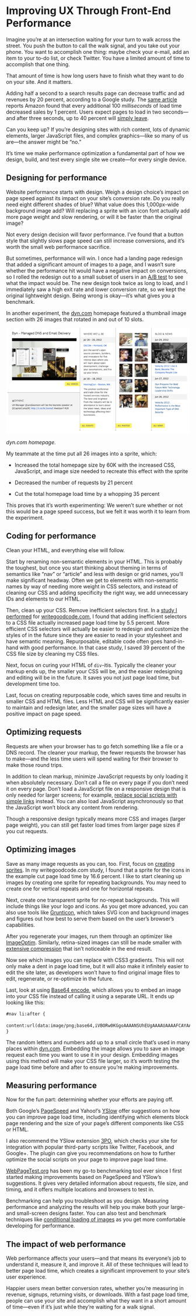 # Improving UX Through Front-End Performance

Imagine you’re at an intersection waiting for your turn to walk across the
street. You push the button to call the walk signal, and you take out your
phone. You want to accomplish one thing: maybe check your e-mail, add an item to
your to-do list, or check Twitter. You have a limited amount of time to
accomplish that one thing.

That amount of time is how long users have to finish what they want to do on
your site. And it matters.

Adding half a second to a search results page can decrease traffic and ad
revenues by 20 percent, according to a Google study. The [same article][1]
reports Amazon found that every additional 100 *milliseconds* of load time
decreased sales by 1 percent. Users expect pages to load in two seconds—and
after three seconds, up to 40 percent will [simply leave][2].

Can you keep up? If you’re designing sites with rich content, lots of dynamic
elements, larger JavaScript files, and complex graphics—like so many of us
are—the answer might be “no.”

It’s time we make performance optimization a fundamental part of how we design,
build, and test every single site we create—for every single device.

## Designing for performance

Website performance starts with design. Weigh a design choice’s impact on page
speed against its impact on your site’s conversion rate. Do you really need
eight different shades of blue? What value does this 1,000px-wide background
image add? Will replacing a sprite with an icon font actually add more page
weight and slow rendering, or will it be faster than the original image?

Not every design decision will favor performance. I’ve found that a button style
that slightly slows page speed can still increase conversions, and it’s worth
the small web performance sacrifice.

But sometimes, performance will win. I once had a landing page redesign that
added a significant amount of images to a page, and I wasn’t sure whether the
performance hit would have a negative impact on conversions, so I rolled the
redesign out to a small subset of users in an [A/B test][3] to see what the
impact would be. The new design took twice as long to load, and I immediately
saw a high exit rate and lower conversion rate, so we kept the original
lightweight design. Being wrong is okay—it’s what gives you a benchmark.

In another experiment, the [dyn.com][4] homepage featured a thumbnail image
section with 26 images that rotated in and out of 10 slots.

![dyn.com][dyn.com homepage]

*dyn.com homepage.*

My teammate at the time put all 26 images into a sprite, which:

* Increased the total homepage size by 60K with the increased CSS, JavaScript, 
and image size needed to recreate this effect with the sprite

* Decreased the number of requests by 21 percent

* Cut the total homepage load time by a whopping 35 percent

This proves that it’s worth experimenting: We weren’t sure whether or not this
would be a page speed success, but we felt it was worth it to learn from the
experiment.

## Coding for performance

Clean your HTML, and everything else will follow.

Start by renaming non-semantic elements in your HTML. This is probably the
toughest, but once you start thinking about theming in terms of semantics like
“nav” or “article” and less with design or grid names, you’ll make significant
headway. Often we get to elements with non-semantic names by way of needing more
weight in CSS selectors, and instead of cleaning our CSS and adding specificity
the right way, we add unnecessary IDs and elements to our HTML.

Then, clean up your CSS. Remove inefficient selectors first. In a [study I
performed][5] for [writegoodcode.com][6], I found that adding inefficient
selectors to a CSS file actually increased page load time by 5.5 percent. More
efficient CSS selectors will actually be easier to redesign and customize the
styles of in the future since they are easier to read in your stylesheet and
have semantic meaning. Repurposable, editable code often goes hand-in-hand with
good performance. In that case study, I saved 39 percent of the CSS file size by
cleaning my CSS files.

Next, focus on curing your HTML of `div`-itis. Typically the cleaner your markup
ends up, the smaller your CSS will be, and the easier redesigning and editing
will be in the future. It saves you not just page load time, but development
time too.

Last, focus on creating repurposable code, which saves time and results in
smaller CSS and HTML files. Less HTML and CSS will be significantly easier to
maintain and redesign later, and the smaller page sizes will have a positive
impact on page speed.

## Optimizing requests

Requests are when your browser has to go fetch something like a file or a DNS
record. The cleaner your markup, the fewer requests the browser has to make—and
the less time users will spend waiting for their browser to make those round
trips.

In addition to clean markup, minimize JavaScript requests by only loading it
when absolutely necessary. Don’t call a file on every page if you don’t need it
on every page. Don’t load a JavaScript file on a responsive design that is only
needed for larger screens; for example, [replace social scripts with simple
links][7] instead. You can also load JavaScript asynchronously so that the
JavaScript won’t block any content from rendering.

Though a responsive design typically means more CSS and images (larger page
weight), you can still get faster load times from larger page sizes if you cut
requests.

## Optimizing images

Save as many image requests as you can, too. First, focus on [creating
sprites][8]. In my writegoodcode.com study, I found that a sprite for the icons
in the example cut page load time by 16.6 percent. I like to start cleaning up
images by creating one sprite for repeating backgrounds. You may need to create
one for vertical repeats and one for horizontal repeats.

Next, create one transparent sprite for no-repeat backgrounds. This will include
things like your logo and icons. As you get more advanced, you can also use
tools like [Grunticon][9], which takes SVG icon and background images and
figures out how best to serve them based on the user’s browser’s capabilities.

After you regenerate your images, run them through an optimizer like
[ImageOptim][10]. Similarly, retina-sized images can still be made smaller with
[extensive compression][11] that isn’t noticeable in the end result.

Now see which images you can replace with CSS3 gradients. This will not only
make a dent in page load time, but it will also make it infinitely easier to
edit the site later, as developers won’t have to find original image files to
edit, regenerate, or re-optimize in the future.

Last, look at using [Base64 encode][12], which allows you to embed an image into
your CSS file instead of calling it using a separate URL. It ends up looking
like this:

    #nav li:after {
        content:url(data:image/png;base64,iVBORw0KGgoAAAANSUhEUgAAAAUAAAAFCAYAAACNbyblAAAAI0lEQVQIW2P4//8/w8yZM//DMIjPAGPAMIiPWxCIMQQxzAQAoFpF7lGFr24AAAAASUVORK5CYII=);
    }

The random letters and numbers add up to a small circle that’s used in many
places within [dyn.com][13]. Embedding the image allows you to save an image
request each time you want to use it in your design. Embedding images using this
method will make your CSS file larger, so it’s worth testing the page load time
before and after to ensure you’re making improvements.

## Measuring performance

Now for the fun part: determining whether your efforts are paying off.

Both Google’s [PageSpeed][14] and Yahoo!’s [YSlow][15] offer suggestions on how
you can improve page load time, including identifying which elements block page
rendering and the size of your page’s different components like CSS or HTML.

I also recommend the YSlow extension [3PO][16], which checks your site for
integration with popular third-party scripts like Twitter, Facebook, and
Google+. The plugin can give you recommendations on how to further optimize the
social scripts on your page to improve page load time.

[WebPageTest.org][17] has been my go-to benchmarking tool ever since I first 
started making improvements based on PageSpeed and YSlow’s suggestions. It gives 
very detailed information about requests, file size, and timing, and it offers 
multiple locations and browsers to test in.

Benchmarking can help you troubleshoot as you design. Measuring performance and
analyzing the results will help you make both your large- and small-screen
designs faster. You can also test and benchmark techniques like [conditional
loading of images][18] as you get more comfortable developing for performance.

## The impact of web performance

Web performance affects your users—and that means its everyone’s job to
understand it, measure it, and improve it. All of these techniques will lead to
better page load time, which creates a significant improvement to your site’s
user experience.

Happier users mean better conversion rates, whether you’re measuring in revenue,
signups, returning visits, or downloads. With a fast page load time, people can
use your site and accomplish what they want in a short amount of time—even if
it’s just while they’re waiting for a walk signal.

[1]: http://www.websiteoptimization.com/speed/tweak/psychology-web-performance/
[2]: http://www.gomez.com/pdfs/wp_why_web_performance_matters.pdf
[3]: http://alistapart.com/article/a-primer-on-a-b-testing
[4]: http://dyn.com/
[5]: http://dyn.com/blog/how-we-got-dyndns-com-to-load-faster-and-how-you-can-learn-from-it/
[6]: http://writegoodcode.com/
[7]: http://www.zurb.com/article/883/small-painful-buttons-why-social-media-bu
[8]: http://alistapart.com/article/sprites/
[9]: http://filamentgroup.com/lab/grunticon
[10]: http://imageoptim.com/
[11]: http://blog.netvlies.nl/design-interactie/retina-revolution/
[12]: http://www.greywyvern.com/code/php/binary2base64
[13]: http://dyn.com/
[14]: https://developers.google.com/speed/pagespeed/
[15]: http://developer.yahoo.com/yslow/
[16]: http://www.phpied.com/3po/
[17]: http://www.webpagetest.org/
[18]: http://adactio.com/journal/5414/

[dyn.com homepage]: img/dyncomhomepage.jpg?raw=true&amp;repo=improving-ux-through-front-end-performance